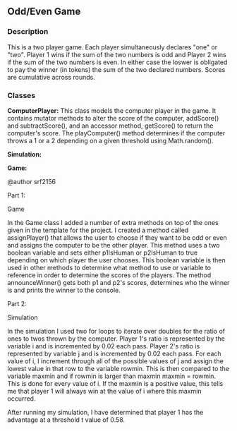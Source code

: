 ## Odd/Even Game

### Description
This is a two player game. Each player simultaneously declares "one" or "two". Player 1 wins if the sum of the two numbers is odd and Player 2 wins if the sum of the two numbers is even. In either case the loswer is obligated to pay the winner (in tokens) the sum of the two declared numbers. Scores are cumulative across rounds.

### Classes

**ComputerPlayer:**
This class models the computer player in the game. It contains mutator methods to alter the score of the computer, addScore() and subtractScore(), and an accessor method, getScore() to return the computer's score. The playComputer() method determines if the computer throws a 1 or a 2 depending on a given threshold using Math.random().

**Simulation:**

**Game:**

@author srf2156

Part 1:

Game

In the Game class I added a number of extra methods on top of the ones given in the template for the project.
I created a method called assignPlayer() that allows the user to choose if they want to be odd or even and 
assigns the computer to be the other player. This method uses a two boolean variable and sets either p1IsHuman
or p2IsHuman to true depending on which player the user chooses. This boolean variable is then used in other
methods to determine what method to use or variable to reference in order to determine the scores of the players.
The method announceWinner() gets both p1 and p2's scores, determines who the winner is and prints the winner to the
console.  


Part 2:

Simulation

In the simulation I used two for loops to iterate over doubles for the ratio of ones to twos thrown by the computer.
Player 1's ratio is represented by the variable i and is incremented by 0.02 each pass. Player 2's ratio is represented
by variable j and is incremented by 0.02 each pass. For each value of i, I increment through all of the possible values
of j and assign the lowest value in that row to the variable rowmin. This is then compared to the variable maxmin and 
if rowmin is larger than maxmin maxmin = rowmin. This is done for every value of i. If the maxmin is a positive value,
this tells me that player 1 will always win at the value of i where this maxmin occurred. 

After running my simulation, I have determined that player 1 has the advantage at a threshold t value of 0.58.
